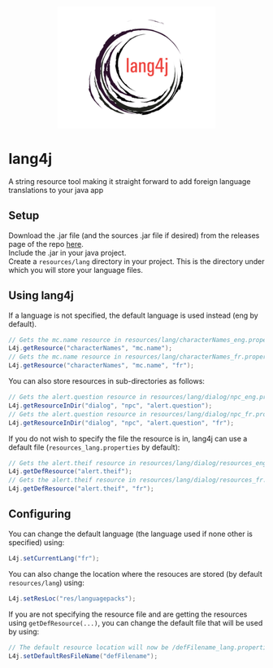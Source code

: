 <p align="center"><img src="docs/media/logo.png"/></p>

# lang4j
A string resource tool making it straight forward to add foreign language translations to your java app

## Setup
Download the .jar file (and the sources .jar file if desired) from the releases page of the repo [here](https://github.com/Kalekdan/lang4j/releases).  
Include the .jar in your java project.  
Create a ```resources/lang``` directory in your project. This is the directory under which you will store your language files.

## Using lang4j
If a language is not specified, the default language is used instead (eng by default).
~~~ java
// Gets the mc.name resource in resources/lang/characterNames_eng.properties
L4j.getResource("characterNames", "mc.name");
// Gets the mc.name resource in resources/lang/characterNames_fr.properties
L4j.getResource("characterNames", "mc.name", "fr");
~~~

You can also store resources in sub-directories as follows:
~~~ java
// Gets the alert.question resource in resources/lang/dialog/npc_eng.properties
L4j.getResourceInDir("dialog", "npc", "alert.question");
// Gets the alert.question resource in resources/lang/dialog/npc_fr.properties
L4j.getResourceInDir("dialog", "npc", "alert.question", "fr");
~~~

If you do not wish to specify the file the resource is in, lang4j can use a default file (```resources_lang.properties``` by default):
~~~ java
// Gets the alert.theif resource in resources/lang/dialog/resources_eng.properties
L4j.getDefResource("alert.theif");
// Gets the alert.theif resource in resources/lang/dialog/resources_fr.properties
L4j.getDefResource("alert.theif", "fr");
~~~

## Configuring
You can change the default language (the language used if none other is specified) using:
~~~ java
L4j.setCurrentLang("fr");
~~~

You can also change the location where the resouces are stored (by default ```resources/lang```) using:
~~~ java
L4j.setResLoc("res/languagepacks");
~~~

If you are not specifying the resource file and are getting the resources using ```getDefResource(...)```, you can change the default file that will be used by using:
~~~ java
// The default resource location will now be /defFilename_lang.properties
L4j.setDefaultResFileName("defFilename");
~~~
